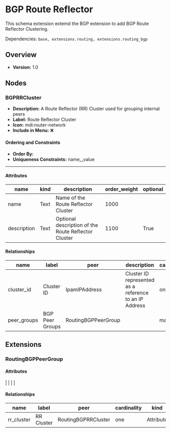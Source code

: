 # BGP Route Reflector

This schema extension extemd the BGP extension to add BGP Route Reflector Clustering.


Dependencies: `base, extensions.routing, extensions.routing_bgp`
## Overview
- **Version:** 1.0
## Nodes
### **BGPRRCluster**
- **Description:** A Route Reflector (RR) Cluster used for grouping internal peers
- **Label:** Route Reflector Cluster
- **Icon:** mdi:router-network
- **Include in Menu:** ❌

#### Ordering and Constraints
- **Order By:** 
- **Uniqueness Constraints:** name__value
---
#### Attributes
| name | kind | description | order_weight | optional |
| ---- | ---- | ----------- | ------------ | -------- |
| name | Text | Name of the Route Reflector Cluster | 1000 |  |
| description | Text | Optional description of the Route Reflector Cluster | 1100 | True |

#### Relationships
| name | label | peer | description | cardinality | kind | optional | order_weight |
| ---- | ----- | ---- | ----------- | ----------- | ---- | -------- | ------------ |
| cluster_id | Cluster ID | IpamIPAddress | Cluster ID represented as a reference to an IP Address | one | Attribute | False | 1200 |
| peer_groups | BGP Peer Groups | RoutingBGPPeerGroup |  | many | Generic | True |  |

## Extensions
### RoutingBGPPeerGroup
#### Attributes
|  |
|  |

#### Relationships
| name | label | peer | cardinality | kind | order_weight |
| ---- | ----- | ---- | ----------- | ---- | ------------ |
| rr_cluster | RR Cluster | RoutingBGPRRCluster | one | Attribute | 1600 |
